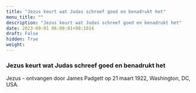 ```yaml
---
title: "Jezus keurt wat Judas schreef goed en benadrukt het"
menu_title: ""
description: "Jezus keurt wat Judas schreef goed en benadrukt het"
date: 2023-09-01 06:00:01+00:1014
draft: False
hidden: True
weight:
---
```

### Jezus keurt wat Judas schreef goed en benadrukt het

Jezus - ontvangen door James Padgett op 21 maart 1922, Washington, DC, USA.
